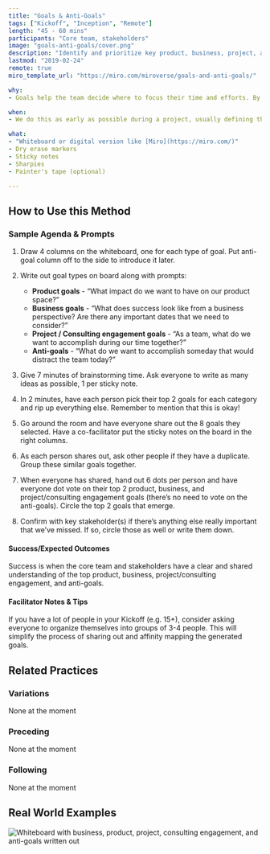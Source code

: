 ```yaml
---
title: "Goals & Anti-Goals"
tags: ["Kickoff", "Inception", "Remote"]
length: "45 - 60 mins"
participants: "Core team, stakeholders"
image: "goals-anti-goals/cover.png"
description: "Identify and prioritize key product, business, project, and/or consulting engagement goals and anti-goals (non-goals)"
lastmod: "2019-02-24"
remote: true
miro_template_url: "https://miro.com/miroverse/goals-and-anti-goals/"

why:
- Goals help the team decide where to focus their time and efforts. By developing them hand-in-hand with stakeholders, we can align ourselves around shared goals and avoid any unnecessary or unwanted surprises down the road.

when:
- We do this as early as possible during a project, usually defining them during Kickoff and revisiting them at Inception.

what:
- "Whiteboard or digital version like [Miro](https://miro.com/)"
- Dry erase markers
- Sticky notes
- Sharpies
- Painter's tape (optional)

---
```

## How to Use this Method
### Sample Agenda & Prompts
1. Draw 4 columns on the whiteboard, one for each type of goal. Put anti-goal column off to the side to introduce it later.

1. Write out goal types on board along with prompts:

   - **Product goals** - “What impact do we want to have on our product space?”
   - **Business goals** - “What does success look like from a business perspective? Are there any important dates that we need to consider?”
   - **Project / Consulting engagement goals** - “As a team, what do we want to accomplish during our time together?”
   - **Anti-goals** - “What do we want to accomplish someday that would distract the team today?”

1. Give 7 minutes of brainstorming time. Ask everyone to write as many ideas as possible, 1 per sticky note.

1. In 2 minutes, have each person pick their top 2 goals for each category and rip up everything else. Remember to mention that this is okay!

1. Go around the room and have everyone share out the 8 goals they selected. Have a co-facilitator put the sticky notes on the board in the right columns.

1. As each person shares out, ask other people if they have a duplicate. Group these similar goals together.

1. When everyone has shared, hand out 6 dots per person and have everyone dot vote on their top 2 product, business, and project/consulting engagement goals (there’s no need to vote on the anti-goals). Circle the top 2 goals that emerge.

1. Confirm with key stakeholder(s) if there’s anything else really important that we’ve missed. If so, circle those as well or write them down.

#### Success/Expected Outcomes
Success is when the core team and stakeholders have a clear and shared understanding of the top product, business, project/consulting engagement, and anti-goals.

#### Facilitator Notes & Tips

If you have a lot of people in your Kickoff (e.g. 15+), consider asking everyone to organize themselves into groups of 3-4 people. This will simplify the process of sharing out and affinity mapping the generated goals.

## Related Practices

### Variations

None at the moment

### Preceding

None at the moment

### Following

None at the moment

## Real World Examples

![Whiteboard with business, product, project, consulting engagement, and anti-goals written out](/images/practices/goals-anti-goals/example-3.jpg)
